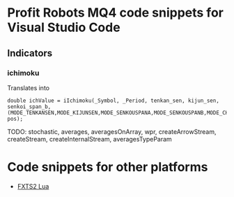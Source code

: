 # Profit Robots MQ4 code snippets for Visual Studio Code

## Indicators

### ichimoku

Translates into

    double ichValue = iIchimoku(_Symbol, _Period, tenkan_sen, kijun_sen, senkoi_span_b, (MODE_TENKANSEN,MODE_KIJUNSEN,MODE_SENKOUSPANA,MODE_SENKOUSPANB,MODE_CHIKOUSPAN), pos);

TODO: stochastic, averages, averagesOnArray, wpr, createArrowStream, createStream, createInternalStream, averagesTypeParam

# Code snippets for other platforms

* [FXTS2 Lua](https://github.com/sibvic/vsc-indicore)